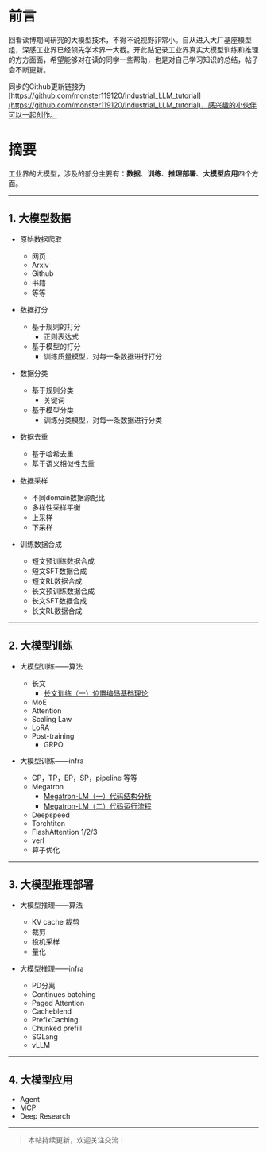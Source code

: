 # 前言

回看读博期间研究的大模型技术，不得不说视野非常小。自从进入大厂基座模型组，深感工业界已经领先学术界一大截。开此贴记录工业界真实大模型训练和推理的方方面面，希望能够对在读的同学一些帮助，也是对自己学习知识的总结，帖子会不断更新。

同步的Github更新链接为 [https://github.com/monster119120/Industrial_LLM_tutorial](https://github.com/monster119120/Industrial_LLM_tutorial)，感兴趣的小伙伴可以一起创作。

# 摘要

工业界的大模型，涉及的部分主要有：**数据**、**训练**、**推理部署**、**大模型应用**四个方面。

---

## 1. 大模型数据

- 原始数据爬取
    - 网页
    - Arxiv
    - Github
    - 书籍
    - 等等

- 数据打分
    - 基于规则的打分
        - 正则表达式
    - 基于模型的打分
        - 训练质量模型，对每一条数据进行打分

- 数据分类
    - 基于规则分类
        - 关键词
    - 基于模型分类
        - 训练分类模型，对每一条数据进行分类

- 数据去重
  - 基于哈希去重
  - 基于语义相似性去重

- 数据采样
  - 不同domain数据源配比
  - 多样性采样平衡
  - 上采样
  - 下采样
  

- 训练数据合成
    - 短文预训练数据合成
    - 短文SFT数据合成
    - 短文RL数据合成
    - 长文预训练数据合成
    - 长文SFT数据合成
    - 长文RL数据合成

---

## 2. 大模型训练

- 大模型训练——算法
    - 长文
        - [长文训练（一）位置编码基础理论](https://zhuanlan.zhihu.com/p/1933621399240569735)
    - MoE
    - Attention
    - Scaling Law
    - LoRA
    - Post-training
      - GRPO

- 大模型训练——infra
    - CP，TP，EP，SP，pipeline 等等
    - Megatron
        - [Megatron-LM（一）代码结构分析](https://zhuanlan.zhihu.com/p/1920265831364931803)
        - [Megatron-LM（二）代码运行流程](https://zhuanlan.zhihu.com/p/1920451187829900784)
    - Deepspeed
    - Torchtiton
    - FlashAttention 1/2/3
    - verl
    - 算子优化

---

## 3. 大模型推理部署

- 大模型推理——算法
    - KV cache 裁剪
    - 裁剪
    - 投机采样
    - 量化

- 大模型推理——infra
    - PD分离
    - Continues batching
    - Paged Attention
    - Cacheblend
    - PrefixCaching
    - Chunked prefill
    - SGLang
    - vLLM

---

## 4. 大模型应用

- Agent
- MCP
- Deep Research

---

> 本帖持续更新，欢迎关注交流！
